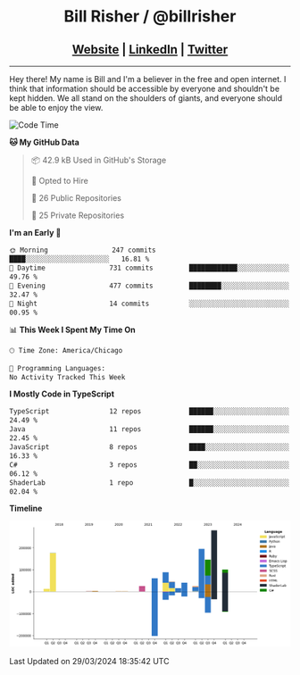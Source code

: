 
<h1 align="center">
    Bill Risher / @billrisher <br />
</h1>
<h2 align="center">
    <a href="https://billrisher.com">Website</a> | <a href="https://linkedin.com/in/william-risher">LinkedIn</a> | <a href="https://twitter.com/billrisher_">Twitter</a> 
 </h2>

---

Hey there! My name is Bill and I'm a believer in the free and open internet. 
I think that information should be accessible by everyone and shouldn't be kept hidden. 
We all stand on the shoulders of giants, and everyone should be able to enjoy the view.

<!--START_SECTION:waka-->
![Code Time](http://img.shields.io/badge/Code%20Time-232%20hrs%2046%20mins-blue)

**🐱 My GitHub Data** 

> 📦 42.9 kB Used in GitHub's Storage 
 > 
> 💼 Opted to Hire
 > 
> 📜 26 Public Repositories 
 > 
> 🔑 25 Private Repositories 
 > 
**I'm an Early 🐤** 

```text
🌞 Morning                247 commits         ████░░░░░░░░░░░░░░░░░░░░░   16.81 % 
🌆 Daytime                731 commits         ████████████░░░░░░░░░░░░░   49.76 % 
🌃 Evening                477 commits         ████████░░░░░░░░░░░░░░░░░   32.47 % 
🌙 Night                  14 commits          ░░░░░░░░░░░░░░░░░░░░░░░░░   00.95 % 
```


📊 **This Week I Spent My Time On** 

```text
🕑︎ Time Zone: America/Chicago

💬 Programming Languages: 
No Activity Tracked This Week
```

**I Mostly Code in TypeScript** 

```text
TypeScript               12 repos            ██████░░░░░░░░░░░░░░░░░░░   24.49 % 
Java                     11 repos            ██████░░░░░░░░░░░░░░░░░░░   22.45 % 
JavaScript               8 repos             ████░░░░░░░░░░░░░░░░░░░░░   16.33 % 
C#                       3 repos             ██░░░░░░░░░░░░░░░░░░░░░░░   06.12 % 
ShaderLab                1 repo              █░░░░░░░░░░░░░░░░░░░░░░░░   02.04 % 
```



**Timeline**

![Lines of Code chart](https://raw.githubusercontent.com/billrisher/billrisher/main/assets/bar_graph.png)


 Last Updated on 29/03/2024 18:35:42 UTC
<!--END_SECTION:waka-->
